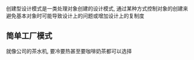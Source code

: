创建型设计模式是一类处理对象创建的设计模式, 通过某种方式控制对象的创建来避免基本对象时可能导致设计上的问题或增加设计上的复制度



## 简单工厂模式
就像公司的茶水机, 要冷要热甚至要咖啡奶茶都可以选择



